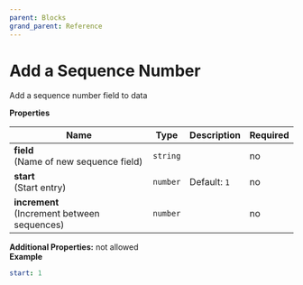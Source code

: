 ```yaml
---
parent: Blocks
grand_parent: Reference
---
```


# Add a Sequence Number

Add a sequence number field to data


**Properties**

|Name|Type|Description|Required|
|----|----|-----------|--------|
|**field**<br/>(Name of new sequence field)|`string`||no|
|**start**<br/>(Start entry)|`number`|Default: `1`<br/>|no|
|**increment**<br/>(Increment between sequences)|`number`||no|

**Additional Properties:** not allowed  
**Example**

```yaml
start: 1

```


